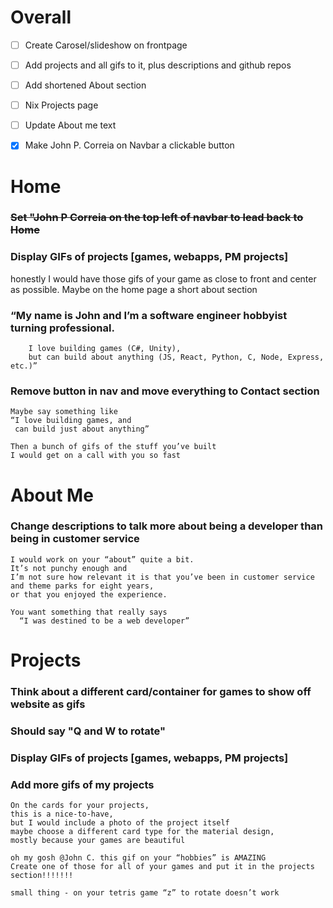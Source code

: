 # Overall
- [ ] Create Carosel/slideshow on frontpage
- [ ] Add projects and all gifs to it, plus descriptions and github repos
- [ ] Add shortened About section
- [ ] Nix Projects page
- [ ] Update About me text
- [x] Make John P. Correia on Navbar a clickable button



# Home
### ~~Set "John P Correia on the top left of navbar to lead back to Home~~
### Display GIFs of projects [games, webapps, PM projects]
honestly I would have those gifs of your game as close to front and center as possible. Maybe on the home page
a short about section
### “My name is John and I’m a software engineer hobbyist turning professional. 
        I love building games (C#, Unity), 
        but can build about anything (JS, React, Python, C, Node, Express, etc.)”
### Remove button in nav and move everything to Contact section       
 ``` 
Maybe say something like 
“I love building games, and 
  can build just about anything”

Then a bunch of gifs of the stuff you’ve built
I would get on a call with you so fast
```

# About Me
### Change descriptions to talk more about being a developer than being in customer service
```
I would work on your “about” quite a bit. 
It’s not punchy enough and 
I’m not sure how relevant it is that you’ve been in customer service and theme parks for eight years, 
or that you enjoyed the experience.

You want something that really says 
  “I was destined to be a web developer”
```

# Projects
### Think about a different card/container for games to show off website as gifs
### Should say "Q and W to rotate"
### Display GIFs of projects [games, webapps, PM projects]
### Add more gifs of my projects
```
On the cards for your projects, 
this is a nice-to-have, 
but I would include a photo of the project itself 
maybe choose a different card type for the material design, 
mostly because your games are beautiful

oh my gosh @John C. this gif on your “hobbies” is AMAZING
Create one of those for all of your games and put it in the projects section!!!!!!!

small thing - on your tetris game “z” to rotate doesn’t work
```

